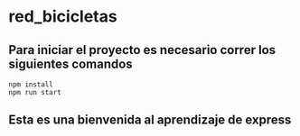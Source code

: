 # red_bicicletas

## Para iniciar el proyecto es necesario correr los siguientes comandos

```
npm install
npm run start
```

## Esta es una bienvenida al aprendizaje de express
